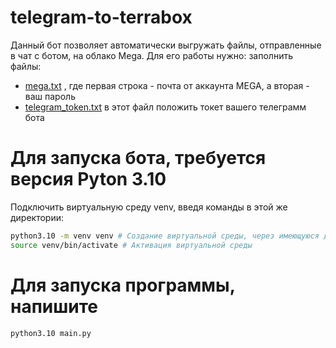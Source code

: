 # telegram-to-terrabox

Данный бот позволяет автоматически выгружать файлы, отправленные в чат с ботом, на облако Mega.
Для его работы нужно: заполнить файлы:
- [mega.txt](./mega.txt) , где первая строка - почта от аккаунта MEGA, а вторая - ваш пароль
- [telegram_token.txt](./telegram_token.txt) в этот файл положить токет вашего телеграмм бота


# Для запуска бота, требуется версия **Pyton 3.10**
Подключить виртуальную среду venv, введя команды в этой же директории:
```bash
python3.10 -m venv venv # Создание виртуальной среды, через имеющуюся директорию
source venv/bin/activate # Активация виртуальной среды
```


# Для запуска программы, напишите
```shell
python3.10 main.py
```
